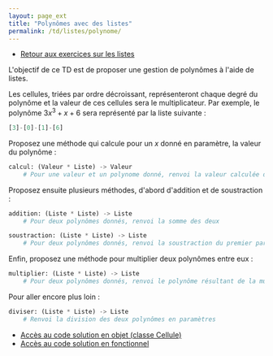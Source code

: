 ```yaml
---
layout: page_ext
title: "Polynômes avec des listes"
permalink: /td/listes/polynome/
---
```


- [Retour aux exercices sur les listes](../)

L'objectif de ce TD est de proposer une gestion de polynômes à l'aide de listes.

Les cellules, triées par ordre décroissant, représenteront chaque degré du polynôme et la valeur de ces cellules sera le multiplicateur. Par exemple, le polynôme $3x^3+x+6$ sera représenté par la liste suivante :

```python
[3]-[0]-[1]-[6]
```

Proposez une méthode qui calcule pour un $x$ donné en paramètre, la valeur du polynôme :

```python
calcul: (Valeur * Liste) -> Valeur
    # Pour une valeur et un polynome donné, renvoi la valeur calculée du polynôme.
```

Proposez ensuite plusieurs méthodes, d'abord d'addition et de soustraction :

```python
addition: (Liste * Liste) -> Liste
    # Pour deux polynômes donnés, renvoi la somme des deux

soustraction: (Liste * Liste) -> Liste
    # Pour deux polynômes donnés, renvoi la soustraction du premier par le deuxième
```

Enfin, proposez une méthode pour multiplier deux polynômes entre eux :

```python
multiplier: (Liste * Liste) -> Liste
    # Pour deux polynômes donnés, renvoi le polynôme résultant de la multiplication des ces derniers
```

Pour aller encore plus loin :

```python
diviser: (Liste * Liste) -> Liste
    # Renvoi la division des deux polynômes en paramètres
```

- [Accès au code solution en objet (classe Cellule)](./solution_liste_poly_objet.py)
- [Accès au code solution en fonctionnel](./solution_liste_poly.py)